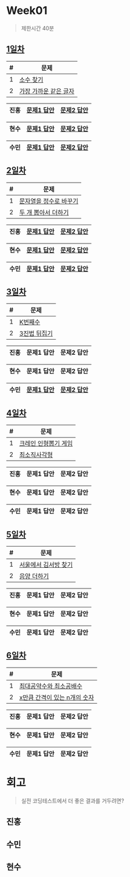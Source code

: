 # Week01

> 제한시간 40분

## [1일차](Day1)

| #   | 문제                                                                                      |
| --- | ----------------------------------------------------------------------------------------- |
| 1   | [소수 찾기](https://school.programmers.co.kr/learn/courses/30/lessons/12921)              |
| 2   | [가장 가까운 같은 글자](https://school.programmers.co.kr/learn/courses/30/lessons/142086) |

| **진홍** | [문제1 답안](Day1/kjh1.kt) | [문제2 답안](Day1/kjh.kt) |
| ------ | ---------- | ---------- |

| **현수** | [문제1 답안](Day1/hhs/1.java) | [문제2 답안](Day1/hhs/2.java) |
| ------ | ---------- | ---------- |
 
| **수민** | [문제1 답안](Day1/ysm1.java) | [문제2 답안](Day1/ysm2.java) |
| ------ | ---------- | ---------- |

<!-- 불참 시 작성 -->
<!--
> 홍길동 불참 (컨디션 난조)
-->

## [2일차](Day2)

| #   | 문제                                                                                      |
| --- | ----------------------------------------------------------------------------------------- |
| 1   | [문자열을 정수로 바꾸기](https://school.programmers.co.kr/learn/courses/30/lessons/12925) |
| 2   | [두 개 뽑아서 더하기](https://school.programmers.co.kr/learn/courses/30/lessons/68644)    |

| **진홍** | [문제1 답안](Day2/kjh1.kt) | [문제2 답안](Day2/kjh2.kt) |
| ------ | ---------- | ---------- |

| **현수** | [문제1 답안](Day2/hhs/1.java) | [문제2 답안](Day2/hhs/2.java) |
| ------ | ---------- | ---------- |

| **수민** | [문제1 답안](Day2/ysm1.java) | [문제2 답안](Day2/ysm2.java) |
| ------ | ---------- | ---------- |

<!-- 불참 시 작성 -->
<!--
> 홍길동 불참 (컨디션 난조)
-->

## [3일차](Day3)

| #   | 문제                                                                            |
| --- | ------------------------------------------------------------------------------- |
| 1   | [K번째수](https://school.programmers.co.kr/learn/courses/30/lessons/42748)      |
| 2   | [3진법 뒤집기](https://school.programmers.co.kr/learn/courses/30/lessons/68935) |

| **진홍** | 문제1 답안 | 문제2 답안 |
| ------ | ---------- | ---------- |

| **현수** | 문제1 답안 | 문제2 답안 |
| ------ | ---------- | ---------- |

| **수민** | [문제1 답안](Day3/ysm1.java) | [문제2 답안](Day3/ysm2.java) |
| ------ | ---------- | ---------- |

<!-- 불참 시 작성 -->
<!--
> 홍길동 불참 (컨디션 난조)
-->

## [4일차](Day4)

| #   | 문제                                                                                    |
| --- | --------------------------------------------------------------------------------------- |
| 1   | [크레인 인형뽑기 게임](https://school.programmers.co.kr/learn/courses/30/lessons/64061) |
| 2   | [최소직사각형](https://school.programmers.co.kr/learn/courses/30/lessons/86491)         |

| **진홍** | 문제1 답안 | 문제2 답안 |
| ------ | ---------- | ---------- |

| **현수** | 문제1 답안 | 문제2 답안 |
| ------ | ---------- | ---------- |

| **수민** | 문제1 답안 | 문제2 답안 |
| ------ | ---------- | ---------- |

<!-- 불참 시 작성 -->
<!--
> 홍길동 불참 (컨디션 난조)
-->

## [5일차](Day5)

| #   | 문제                 |
| --- | -------------------- |
| 1   | [서울에서 김서방 찾기](https://school.programmers.co.kr/learn/courses/30/lessons/12919) |
| 2   | [음양 더하기](https://school.programmers.co.kr/learn/courses/30/lessons/76501) |

| **진홍** | 문제1 답안 | 문제2 답안 |
| ------ | ---------- | ---------- |

| **현수** | 문제1 답안 | 문제2 답안 |
| ------ | ---------- | ---------- |

| **수민** | 문제1 답안 | 문제2 답안 |
| ------ | ---------- | ---------- |

<!-- 불참 시 작성 -->
<!--
> 홍길동 불참 (컨디션 난조)
-->

## [6일차](Day6)

| #   | 문제                 |
| --- | -------------------- |
| 1   | [최대공약수와 최소공배수](https://school.programmers.co.kr/learn/courses/30/lessons/12940) |
| 2   | [x만큼 간격이 있는 n개의 숫자](https://school.programmers.co.kr/learn/courses/30/lessons/12954) |

| **진홍** | 문제1 답안 | 문제2 답안 |
| ------ | ---------- | ---------- |

| **현수** | 문제1 답안 | 문제2 답안 |
| ------ | ---------- | ---------- |

| **수민** | 문제1 답안 | 문제2 답안 |
| ------ | ---------- | ---------- |

<!-- 불참 시 작성 -->
<!--
> 홍길동 불참 (컨디션 난조)
-->

# 회고

> 실전 코딩테스트에서 더 좋은 결과를 거두려면?

## 진홍

## 수민

## 현수

